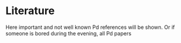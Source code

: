# Literature

Here important and not well known Pd references will be shown. Or if someone is bored during the evening, all Pd papers
